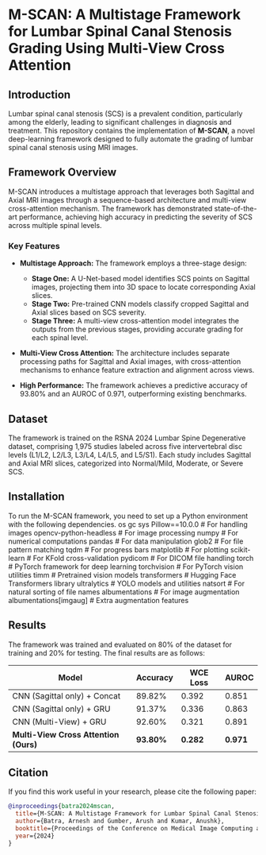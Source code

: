 # M-SCAN: A Multistage Framework for Lumbar Spinal Canal Stenosis Grading Using Multi-View Cross Attention

## Introduction
Lumbar spinal canal stenosis (SCS) is a prevalent condition, particularly among the elderly, leading to significant challenges in diagnosis and treatment. This repository contains the implementation of **M-SCAN**, a novel deep-learning framework designed to fully automate the grading of lumbar spinal canal stenosis using MRI images.

## Framework Overview
M-SCAN introduces a multistage approach that leverages both Sagittal and Axial MRI images through a sequence-based architecture and multi-view cross-attention mechanism. The framework has demonstrated state-of-the-art performance, achieving high accuracy in predicting the severity of SCS across multiple spinal levels.

### Key Features
- **Multistage Approach:** The framework employs a three-stage design:
  - **Stage One:** A U-Net-based model identifies SCS points on Sagittal images, projecting them into 3D space to locate corresponding Axial slices.
  - **Stage Two:** Pre-trained CNN models classify cropped Sagittal and Axial slices based on SCS severity.
  - **Stage Three:** A multi-view cross-attention model integrates the outputs from the previous stages, providing accurate grading for each spinal level.

- **Multi-View Cross Attention:** The architecture includes separate processing paths for Sagittal and Axial images, with cross-attention mechanisms to enhance feature extraction and alignment across views.

- **High Performance:** The framework achieves a predictive accuracy of 93.80% and an AUROC of 0.971, outperforming existing benchmarks.

## Dataset
The framework is trained on the RSNA 2024 Lumbar Spine Degenerative dataset, comprising 1,975 studies labeled across five intervertebral disc levels (L1/L2, L2/L3, L3/L4, L4/L5, and L5/S1). Each study includes Sagittal and Axial MRI slices, categorized into Normal/Mild, Moderate, or Severe SCS.

## Installation
To run the M-SCAN framework, you need to set up a Python environment with the following dependencies.
os
gc
sys
Pillow==10.0.0          # For handling images
opencv-python-headless  # For image processing
numpy                   # For numerical computations
pandas                  # For data manipulation
glob2                   # For file pattern matching
tqdm                    # For progress bars
matplotlib              # For plotting
scikit-learn            # For KFold cross-validation
pydicom                 # For DICOM file handling
torch                   # PyTorch framework for deep learning
torchvision             # For PyTorch vision utilities
timm                    # Pretrained vision models
transformers            # Hugging Face Transformers library
ultralytics             # YOLO models and utilities
natsort                 # For natural sorting of file names
albumentations          # For image augmentation
albumentations[imgaug]  # Extra augmentation features


## Results
The framework was trained and evaluated on 80% of the dataset for training and 20% for testing. The final results are as follows:

| Model                              | Accuracy | WCE Loss | AUROC |
|------------------------------------|----------|----------|-------|
| CNN (Sagittal only) + Concat       | 89.82%   | 0.392    | 0.851 |
| CNN (Sagittal only) + GRU          | 91.37%   | 0.336    | 0.863 |
| CNN (Multi-View) + GRU             | 92.60%   | 0.321    | 0.891 |
| **Multi-View Cross Attention (Ours)** | **93.80%**   | **0.282**    | **0.971** |

## Citation
If you find this work useful in your research, please cite the following paper:
```bibtex
@inproceedings{batra2024mscan,
  title={M-SCAN: A Multistage Framework for Lumbar Spinal Canal Stenosis Grading Using Multi-View Cross Attention},
  author={Batra, Arnesh and Gumber, Arush and Kumar, Anushk},
  booktitle={Proceedings of the Conference on Medical Image Computing and Computer-Assisted Intervention (MICCAI)},
  year={2024}
}
